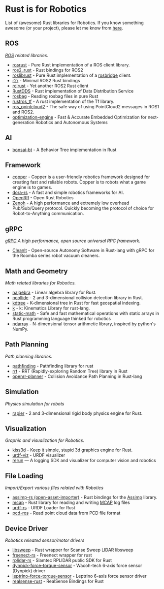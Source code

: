 # Rust is for Robotics

List of (awesome) Rust libraries for Robotics. If you know something awesome (or your project), please let me know from [here](https://github.com/robotics-rs/robotics.rs/pulls).

## ROS

*[ROS](http://www.ros.org/) related libraries.*

* [rosrust](https://github.com/adnanademovic/rosrust) - Pure Rust implementation of a ROS client library.
* [ros2_rust](https://github.com/ros2-rust/ros2_rust) -  Rust bindings for ROS2
* [roslibrust](https://github.com/Carter12s/roslibrust) - Pure Rust implementation of a [rosbridge](https://github.com/RobotWebTools/rosbridge_suite) client.
* [r2r](https://github.com/sequenceplanner/r2r) - Minimal ROS2 Rust bindings
* [rclrust](https://github.com/rclrust/rclrust) - Yet another ROS2 Rust client
* [RustDDS](https://github.com/jhelovuo/RustDDS) - Rust implementation of Data Distribution Service
* [rosbag](https://github.com/SkoltechRobotics/rosbag-rs) - Reading rosbag files in pure Rust
* [rustros_tf](https://github.com/arjo129/rustros_tf) - A rust implementation of the Tf library.
* [ros_pointcloud2](https://github.com/stelzo/ros_pointcloud2) - The safe way of using PointCloud2 messages in ROS1 and ROS2.
* [optimization-engine](https://alphaville.github.io/optimization-engine/) - Fast & Accurate Embedded Optimization for next-generation Robotics and Autonomous Systems

## AI

* [bonsai-bt](https://github.com/Sollimann/bonsai) - A Behavior Tree implementation in Rust

## Framework

* [copper](https://github.com/copper-project/copper-rs) - Copper is a user-friendly robotics framework designed for creating fast and reliable robots. Copper is to robots what a game engine is to games.
* [dora-rs](https://github.com/dora-rs/dora) - A fast and simple robotics frameworks for AI.
* [OpenRR](https://github.com/openrr/openrr) - Open Rust Robotics
* [Zenoh](https://zenoh.io) - A high performance and extremely low overhead Pub/Sub/Query protocol. Quickly becoming the protocol of choice for Robot-to-Anything communication. 

## gRPC

*[gRPC](https://grpc.io/) A high performance, open source universal RPC framework.*

* [CleanIt](https://github.com/Sollimann/CleanIt) - Open-source Autonomy Software in Rust-lang with gRPC for the Roomba series robot vacuum cleaners.

## Math and Geometry

*Math related libraries for Robotics.*

* [nalgebra](https://github.com/sebcrozet/nalgebra) - Linear algebra library for Rust.
* [ncollide](https://github.com/sebcrozet/ncollide) - 2 and 3-dimensional collision detection library in Rust.
* [kdtree](https://github.com/mrhooray/kdtree-rs) - K-dimensional tree in Rust for fast geospatial indexing.
* [k](https://github.com/OTL/k) -  k: Kinematics Library for rust-lang.
* [static-math](https://github.com/elsuizo/static-math) - Safe and fast mathematical operations with static arrays in Rust programming language thinked for robotics
* [ndarray](https://github.com/rust-ndarray/ndarray) - N-dimensional tensor arithmetic library, inspired by python's NumPy.

## Path Planning

*Path planning libraries.*

* [pathfinding](https://github.com/samueltardieu/pathfinding) - Pathfinding library for rust
* [rrt](https://github.com/openrr/rrt) - RRT (Rapidly-exploring Random Tree) library in Rust
* [openrr-planner](https://github.com/openrr/openrr) - Collision Avoidance Path Planning in Rust-lang

## Simulation

*Physics simulation for robots*

* [rapier](https://github.com/dimforge/rapier) - 2 and 3-dimensional rigid body physics engine for Rust.

## Visualization

*Graphic and visualization for Robotics.*

* [kiss3d](https://github.com/sebcrozet/kiss3d) - Keep it simple, stupid 3d graphics engine for Rust.
* [urdf-viz](https://github.com/openrr/urdf-viz) - URDF visualizer
* [rerun](https://github.com/rerun-io/rerun) — A logging SDK and visualizer for computer vision and robotics

## File Loading

*Import/Export various files related with Robotics*

* [assimp-rs (open-asset-importer)](https://github.com/Vurich/assimp-rs) - Rust bindings for the [Assimp](http://www.assimp.org/) library.
* [mcap](https://github.com/foxglove/mcap/tree/main/rust) - Rust library for reading and writing [MCAP](https://mcap.dev/) log files
* [urdf-rs](https://github.com/OTL/urdf-rs) - URDF Loader for Rust
* [pcd-ros](https://github.com/jerry73204/pcd-rs) - Read point cloud data from PCD file format

## Device Driver

*Robotics releated sensor/motor drivers*

* [libsweep](https://github.com/andygrove/libsweep-rs) - Rust wrapper for Scanse Sweep LIDAR libsweep
* [freenect-rs](https://github.com/Entscheider/freenect-rs) - Freenect wrapper for rust
* [rplidar-rs](https://github.com/cnwzhjs/rplidar.rs) - Slamtec RPLIDAR public SDK for Rust
* [dynpick-force-torque-sensor](https://github.com/Amelia10007/dynpick-force-torque-sensor-rs) - Wacoh-tech 6-axis force sensor (Dynpick) driver
* [leptrino-force-torque-sensor](https://github.com/Amelia10007/leptrino-force-torque-sensor-rs) - Leptrino 6-axis force sensor driver
* [realsense-rust](https://github.com/Tangram-Vision/realsense-rust) - RealSense Bindings for Rust
